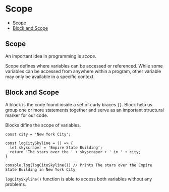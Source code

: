 # Scope

* [Scope](#Scope)
* [Block and Scope](#Block-and-Scope)


## Scope
An important idea in programming is *scope*.

Scope defines where variables can be accessed or referenced. While some variables can be accessed from anywhere within a program, other variable may only be available in a specific context.

## Block and Scope
A block is the code found inside a set of curly braces `{}`. Block help us group one or more statements together and serve as an important structural marker for our code.

Blocks difine the scope of variables.

```
const city = 'New York City';

const logCitySkyline = () => {
  let skyscraper = 'Empire State Building';
  return 'The stars over the ' + skyscraper + ' in ' + city;
}

console.log(logCitySkyline()) // Prints The stars over the Empire State Building in New York City
```

`logCitySkyline()` function is able to access both variables without any problems.